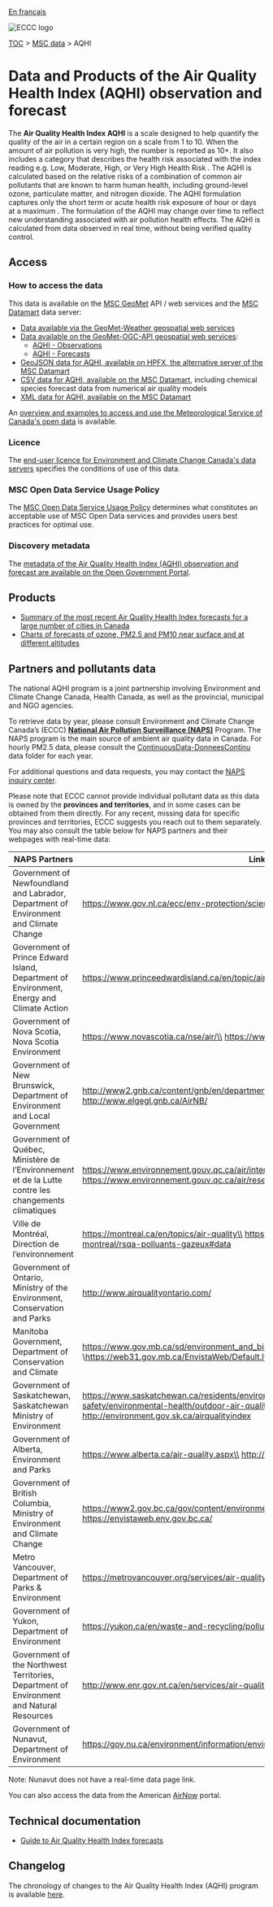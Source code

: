 [En français](readme_aqhi_fr.md)

![ECCC logo](../../img_eccc-logo.png)

[TOC](../../readme_en.md) > [MSC data](../readme_en.md) > AQHI

# Data and Products of the Air Quality Health Index (AQHI) observation and forecast

The **Air Quality Health Index AQHI** is a scale designed to help quantify the quality of the air in a certain region on a scale from 1 to 10. When the amount of air pollution is very high, the number is reported as 10+. It also includes a category that describes the health risk associated with the index reading e.g. Low, Moderate, High, or Very High Health Risk . The AQHI is calculated based on the relative risks of a combination of common air pollutants that are known to harm human health, including ground-level ozone, particulate matter, and nitrogen dioxide. The AQHI formulation captures only the short term or acute health risk exposure of hour or days at a maximum .
The formulation of the AQHI may change over time to reflect new understanding associated with air pollution health effects. The AQHI is calculated from data observed in real time, without being verified quality control.

## Access

### How to access the data

This data is available on the [MSC GeoMet](../../msc-geomet/readme_en.md) API / web services and the [MSC Datamart](../../msc-datamart/readme_en.md) data server:

* [Data available via the GeoMet-Weather geospatial web services](readme_aqhi-geomet_en.md)
* [Data available on the GeoMet-OGC-API geospatial web services](https://api.weather.gc.ca/collections):
    * [AQHI - Observations](https://api.weather.gc.ca/collections/aqhi-observations-realtime)
    * [AQHI - Forecasts](https://api.weather.gc.ca/collections/aqhi-forecasts-realtime)
* [GeoJSON data for AQHI, available on HPFX, the alternative server of the MSC Datamart](readme_aqhi-datamartjson_en.md)
* [CSV data for AQHI, available on the MSC Datamart](readme_aqhi-datamartcsv_en.md), including chemical species forecast data from numerical air quality models
* [XML data for AQHI, available on the MSC Datamart](readme_aqhi-datamartxml_en.md) 

An [overview and examples to access and use the Meteorological Service of Canada's open data](../../usage/readme_en.md) is available.

### Licence

The [end-user licence for Environment and Climate Change Canada's data servers](../../licence/readme_en.md) specifies the conditions of use of this data.

### MSC Open Data Service Usage Policy

The [MSC Open Data Service Usage Policy](../../usage-policy/readme_en.md) determines what constitutes an acceptable use of MSC Open Data services and provides users best practices for optimal use.

### Discovery metadata

The [metadata of the Air Quality Health Index (AQHI) observation and forecast are available on the Open Government Portal](https://open.canada.ca/data/en/dataset/a563e47d-6eb9-4f7f-933c-222ae49fe57f).

## Products

* [Summary of the most recent Air Quality Health Index forecasts for a large number of cities in Canada](https://weather.gc.ca/airquality/pages/index_e.html)
* [Charts of forecasts of ozone, PM2.5 and PM10 near surface and at different altitudes](https://weather.gc.ca/aqfm/index_e.html)

## Partners and pollutants data

The national AQHI program is a joint partnership involving Environment and Climate Change Canada, Health Canada, as well as the provincial, municipal and NGO agencies.

To retrieve data by year, please consult Environment and Climate Change Canada’s (ECCC) [**National Air Pollution Surveillance (NAPS)**](https://open.canada.ca/data/en/dataset/1b36a356-defd-4813-acea-47bc3abd859b) Program. The NAPS program is the main source of ambient air quality data in Canada. For hourly PM2.5 data, please consult the [ContinuousData-DonneesContinu](https://data-donnees.az.ec.gc.ca/data/air/monitor/national-air-pollution-surveillance-naps-program/Data-Donnees/?lang=en) data folder for each year. 

For additional questions and data requests, you may contact the [NAPS inquiry center](rnspa-napsinfo@ec.gc.ca).
 
Please note that ECCC cannot provide individual pollutant data as this data is owned by the **provinces and territories**, and in some cases can be obtained from them directly. For any recent, missing data for specific provinces and territories, ECCC suggests you reach out to them separately. You may also consult the table below for NAPS partners and their webpages with real-time data:

   
| NAPS Partners | Links |
| ------ | ------ |
| Government of Newfoundland and Labrador, Department of Environment and Climate Change | https://www.gov.nl.ca/ecc/env-protection/science/airmon/ |
| Government of Prince Edward Island, Department of Environment, Energy and Climate Action | https://www.princeedwardisland.ca/en/topic/air |
| Government of Nova Scotia, Nova Scotia Environment | https://www.novascotia.ca/nse/air/\\ https://www.novascotia.ca/nse/airdata/ |
| Government of New Brunswick, Department of Environment and Local Government | http://www2.gnb.ca/content/gnb/en/departments/elg/environment/content/air_quality.html\\ http://www.elgegl.gnb.ca/AirNB/ |
| Government of Québec, Ministère de l’Environnement et de la Lutte contre les changements climatiques	 | https://www.environnement.gouv.qc.ca/air/inter_en.htm \\ https://www.environnement.gouv.qc.ca/air/reseau-surveillance/telechargement.asp |
| Ville de Montréal, Direction de l’environnement | https://montreal.ca/en/topics/air-quality\\ https://donnees.montreal.ca/ville-de-montreal/rsqa-polluants-gazeux#data |
| Government of Ontario, Ministry of the Environment, Conservation and Parks | http://www.airqualityontario.com/ |
| Manitoba Government, Department of Conservation and Climate | https://www.gov.mb.ca/sd/environment_and_biodiversity/air_quality/index.html \\https://web31.gov.mb.ca/EnvistaWeb/Default.ltr.aspx |
| Government of Saskatchewan, Saskatchewan Ministry of Environment | https://www.saskatchewan.ca/residents/environment-public-health-and-safety/environmental-health/outdoor-air-quality/air-quality-monitoring\\  http://environment.gov.sk.ca/airqualityindex |
| Government of Alberta, Environment and Parks | https://www.alberta.ca/air-quality.aspx\\  http://airdata.alberta.ca/ |
| Government of British Columbia, Ministry of Environment and Climate Change | https://www2.gov.bc.ca/gov/content/environment/air-land-water/air/air-quality\\  https://envistaweb.env.gov.bc.ca/ |
| Metro Vancouver, Department of Parks & Environment | https://metrovancouver.org/services/air-quality-climate-action/current-air-quality |
| Government of Yukon, Department of Environment | https://yukon.ca/en/waste-and-recycling/pollution/air-quality-monitoring |
| Government of the Northwest Territories, Department of Environment and Natural Resources | http://www.enr.gov.nt.ca/en/services/air-quality\\ http://aqm.enr.gov.nt.ca/ |
| Government of Nunavut, Department of Environment | https://gov.nu.ca/environment/information/environmental-protection |

Note: Nunavut does not have a real-time data page link.

You can also access the data from the American [AirNow](https://www.airnow.gov/) portal.

## Technical documentation

* [Guide to Air Quality Health Index forecasts](https://www.canada.ca/en/environment-climate-change/services/weather-health/publications/guide-air-quality-index-forecasts.html)

## Changelog

The chronology of changes to the Air Quality Health Index (AQHI) program is available [here](changelog_aqhi_en.md).

